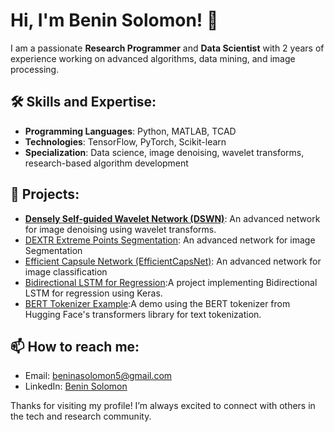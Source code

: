 # Hi, I'm Benin Solomon! 👋

I am a passionate **Research Programmer** and **Data Scientist** with 2 years of experience working on advanced algorithms, data mining, and image processing.

## 🛠 Skills and Expertise:
- **Programming Languages**: Python, MATLAB, TCAD
- **Technologies**: TensorFlow, PyTorch, Scikit-learn
- **Specialization**: Data science, image denoising, wavelet transforms, research-based algorithm development

## 🚀 Projects:
- **[Densely Self-guided Wavelet Network (DSWN)](https://github.com/BeninASolomon/DSWN-image-denoising)**: An advanced network for image denoising using wavelet transforms.
- [DEXTR Extreme Points Segmentation](https://github.com/BeninASolomon/DEXTR-extreme-points-segmentation): An advanced network for image Segmentation
- [Efficient Capsule Network (EfficientCapsNet)](https://github.com/BeninASolomon/EfficientCapsNet-BrainTumorClassificatio): An advanced network for image classification
- [Bidirectional LSTM for Regression](https://github.com/BeninASolomon/Bidirectional-LSTM-Regression):A project implementing Bidirectional LSTM for regression using Keras.
- [BERT Tokenizer Example](https://github.com/BeninASolomon/BERT-Tokenizer-Demo):A demo using the BERT tokenizer from Hugging Face's transformers library for text tokenization.



## 📫 How to reach me:
- Email: beninasolomon5@gmail.com
- LinkedIn: [Benin Solomon](https://www.linkedin.com/in/beninsolomon)

Thanks for visiting my profile! I’m always excited to connect with others in the tech and research community.
